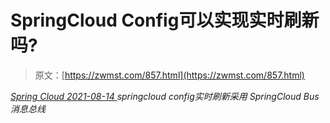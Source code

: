 <!--yml
category: 未分类
date: 0001-01-01 00:00:00
-->

# SpringCloud Config可以实现实时刷新吗?

> 原文：[https://zwmst.com/857.html](https://zwmst.com/857.html)

   [ *Spring Cloud* ](https://zwmst.com/spring-cloud)*[ <time datetime="2021-08-14T08:25:55+08:00"> 2021-08-14 </time> ](https://zwmst.com/857.html)  springcloud config实时刷新采用 SpringCloud Bus消息总线*